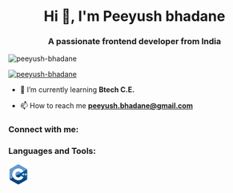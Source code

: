 <h1 align="center">Hi 👋, I'm Peeyush bhadane</h1>
<h3 align="center">A passionate frontend developer from India</h3>

<p align="left"> <img src="https://komarev.com/ghpvc/?username=peeyush-bhadane&label=Profile%20views&color=0e75b6&style=flat" alt="peeyush-bhadane" /> </p>

<p align="left"> <a href="https://github.com/ryo-ma/github-profile-trophy"><img src="https://github-profile-trophy.vercel.app/?username=peeyush-bhadane" alt="peeyush-bhadane" /></a> </p>

- 🌱 I’m currently learning **Btech C.E.**

- 📫 How to reach me **peeyush.bhadane@gmail.com**

<h3 align="left">Connect with me:</h3>
<p align="left">
</p>

<h3 align="left">Languages and Tools:</h3>
<p align="left"> <a href="https://www.w3schools.com/cpp/" target="_blank" rel="noreferrer"> <img src="https://raw.githubusercontent.com/devicons/devicon/master/icons/cplusplus/cplusplus-original.svg" alt="cplusplus" width="40" height="40"/> </a> </p>
